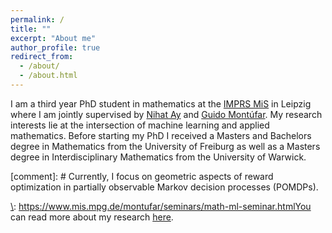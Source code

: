 ```yaml
---
permalink: /
title: ""
excerpt: "About me"
author_profile: true
redirect_from: 
  - /about/
  - /about.html
---
```


I am a third year PhD student in mathematics at the [IMPRS MiS](https://www.imprs-mis.mpg.de/) in Leipzig where I am jointly supervised by [Nihat Ay](https://www.mis.mpg.de/ay/homepages/nay/) and [Guido Mont&uacute;far](https://www.math.ucla.edu/~montufar/). My research interests lie at the intersection of machine learning and applied mathematics. Before starting my PhD I received a Masters and Bachelors degree in Mathematics from the University of Freiburg as well as a Masters degree in Interdisciplinary Mathematics from the  University of Warwick. 

[comment]: # Currently, I focus on geometric aspects of reward optimization in partially observable Markov decision processes (POMDPs). 

[\\]: --- 
[\\]: https://www.mis.mpg.de/montufar/seminars/math-ml-seminar.htmlYou can read more about my research [here](https://muellerjohannes.github.io/research/).
